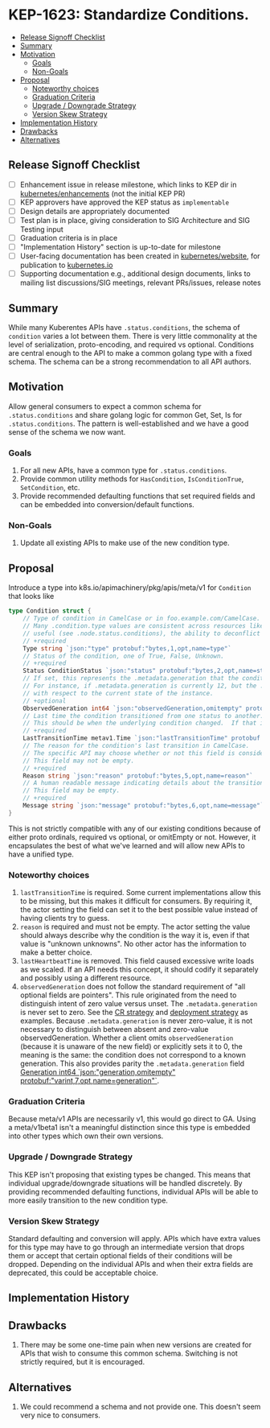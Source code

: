 # KEP-1623: Standardize Conditions.

<!-- toc -->
- [Release Signoff Checklist](#release-signoff-checklist)
- [Summary](#summary)
- [Motivation](#motivation)
  - [Goals](#goals)
  - [Non-Goals](#non-goals)
- [Proposal](#proposal)
  - [Noteworthy choices](#noteworthy-choices)
  - [Graduation Criteria](#graduation-criteria)
  - [Upgrade / Downgrade Strategy](#upgrade--downgrade-strategy)
  - [Version Skew Strategy](#version-skew-strategy)
- [Implementation History](#implementation-history)
- [Drawbacks](#drawbacks)
- [Alternatives](#alternatives)
<!-- /toc -->

## Release Signoff Checklist

<!--
**ACTION REQUIRED:** In order to merge code into a release, there must be an
issue in [kubernetes/enhancements] referencing this KEP and targeting a release
milestone **before the [Enhancement Freeze](https://git.k8s.io/sig-release/releases)
of the targeted release**.

For enhancements that make changes to code or processes/procedures in core
Kubernetes i.e., [kubernetes/kubernetes], we require the following Release
Signoff checklist to be completed.

Check these off as they are completed for the Release Team to track. These
checklist items _must_ be updated for the enhancement to be released.
-->

- [ ] Enhancement issue in release milestone, which links to KEP dir in [kubernetes/enhancements] (not the initial KEP PR)
- [ ] KEP approvers have approved the KEP status as `implementable`
- [ ] Design details are appropriately documented
- [ ] Test plan is in place, giving consideration to SIG Architecture and SIG Testing input
- [ ] Graduation criteria is in place
- [ ] "Implementation History" section is up-to-date for milestone
- [ ] User-facing documentation has been created in [kubernetes/website], for publication to [kubernetes.io]
- [ ] Supporting documentation e.g., additional design documents, links to mailing list discussions/SIG meetings, relevant PRs/issues, release notes

<!--
**Note:** This checklist is iterative and should be reviewed and updated every time this enhancement is being considered for a milestone.
-->

[kubernetes.io]: https://kubernetes.io/
[kubernetes/enhancements]: https://git.k8s.io/enhancements
[kubernetes/kubernetes]: https://git.k8s.io/kubernetes
[kubernetes/website]: https://git.k8s.io/website

## Summary

While many Kuberentes APIs have `.status.conditions`, the schema of `condition` varies a lot between them.
There is very little commonality at the level of serialization, proto-encoding, and required vs optional.
Conditions are central enough to the API to make a common golang type with a fixed schema.
The schema can be a strong recommendation to all API authors.

## Motivation

Allow general consumers to expect a common schema for `.status.conditions` and share golang logic for common Get, Set, Is for `.status.conditions`.
The pattern is well-established and we have a good sense of the schema we now want.

### Goals

 1. For all new APIs, have a common type for `.status.conditions`.
 2. Provide common utility methods for `HasCondition`, `IsConditionTrue`, `SetCondition`, etc.
 3. Provide recommended defaulting functions that set required fields and can be embedded into conversion/default functions.

### Non-Goals

 1. Update all existing APIs to make use of the new condition type.

## Proposal

Introduce a type into k8s.io/apimachinery/pkg/apis/meta/v1 for `Condition` that looks like 
```go
type Condition struct {
	// Type of condition in CamelCase or in foo.example.com/CamelCase.
	// Many .condition.type values are consistent across resources like Available, but because arbitrary conditions can be
	// useful (see .node.status.conditions), the ability to deconflict is important.
	// +required
	Type string `json:"type" protobuf:"bytes,1,opt,name=type"`
	// Status of the condition, one of True, False, Unknown.
	// +required
	Status ConditionStatus `json:"status" protobuf:"bytes,2,opt,name=status"`
	// If set, this represents the .metadata.generation that the condition was set based upon.
	// For instance, if .metadata.generation is currently 12, but the .status.condition[x].observedGeneration is 9, the condition is out of date
	// with respect to the current state of the instance.
	// +optional
	ObservedGeneration int64 `json:"observedGeneration,omitempty" protobuf:"varint,3,opt,name=observedGeneration"`
	// Last time the condition transitioned from one status to another.
	// This should be when the underlying condition changed.  If that is not known, then using the time when the API field changed is acceptable.
	// +required
	LastTransitionTime metav1.Time `json:"lastTransitionTime" protobuf:"bytes,4,opt,name=lastTransitionTime"`
	// The reason for the condition's last transition in CamelCase.
	// The specific API may choose whether or not this field is considered a guaranteed API.
	// This field may not be empty.
	// +required
	Reason string `json:"reason" protobuf:"bytes,5,opt,name=reason"`
	// A human readable message indicating details about the transition.
	// This field may be empty.
	// +required
	Message string `json:"message" protobuf:"bytes,6,opt,name=message"`
}
```

This is not strictly compatible with any of our existing conditions because of either proto ordinals,
required vs optional, or omitEmpty or not.
However, it encapsulates the best of what we've learned and will allow new APIs to have a unified type.

### Noteworthy choices
 1. `lastTransitionTime` is required.
    Some current implementations allow this to be missing, but this makes it difficult for consumers.
    By requiring it, the actor setting the field can set it to the best possible value instead of having clients try to guess.
 2. `reason` is required and must not be empty.
    The actor setting the value should always describe why the condition is the way it is, even if that value is "unknown unknowns".
    No other actor has the information to make a better choice.
 3. `lastHeartbeatTime` is removed.
    This field caused excessive write loads as we scaled.
    If an API needs this concept, it should codify it separately and possibly using a different resource.
 4. `observedGeneration` does not follow the standard requirement of "all optional fields are pointers".
    This rule originated from the need to distinguish intent of zero value versus unset.
    The `.metadata.generation` is never set to zero.
    See the [CR strategy](https://github.com/kubernetes/apiextensions-apiserver/blob/release-1.18/pkg/registry/customresource/strategy.go#L88)
    and [deployment strategy](https://github.com/kubernetes/kubernetes/blob/release-1.18/pkg/registry/apps/deployment/strategy.go)
    as examples.
    Because `.metadata.generation` is never zero-value, it is not necessary to distinguish between absent and zero-value observedGeneration.
    Whether a client omits `observedGeneration` (because it is unaware of the new field) or explicitly sets it to 0, the
    meaning is the same: the condition does not correspond to a known generation.
    This also provides parity the `.metadata.generation` field [Generation int64 \`json:"generation,omitempty" protobuf:"varint,7,opt,name=generation"\`](https://github.com/kubernetes/apimachinery/blob/release-1.18/pkg/apis/meta/v1/types.go#L182-L185).

### Graduation Criteria

Because meta/v1 APIs are necessarily v1, this would go direct to GA.
Using a meta/v1beta1 isn't a meaningful distinction since this type is embedded into other types which own their own versions.

### Upgrade / Downgrade Strategy

This KEP isn't proposing that existing types be changed.
This means that individual upgrade/downgrade situations will be handled discretely.
By providing recommended defaulting functions, individual APIs will be able to more easily transition to the new condition type.

### Version Skew Strategy

Standard defaulting and conversion will apply.
APIs which have extra values for this type may have to go through an intermediate version that drops them or accept
that certain optional fields of their conditions will be dropped.
Depending on the individual APIs and when their extra fields are deprecated, this could be acceptable choice.

## Implementation History

## Drawbacks

 1. There may be some one-time pain when new versions are created for APIs that wish to consume this common schema.
    Switching is not strictly required, but it is encouraged.

## Alternatives

 1. We could recommend a schema and not provide one.  This doesn't seem very nice to consumers.

